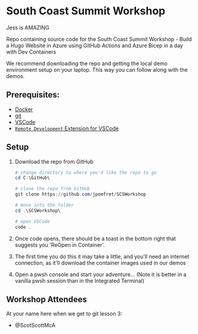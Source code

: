 # South Coast Summit Workshop

Jess is AMAZING

Repo containing source code for the South Coast Summit Workshop - Build a Hugo Website in Azure using GitHub Actions and Azure Bicep in a day with Dev Containers

We recommend downloading the repo and getting the local demo environment setup on your laptop. This way you can follow along with the demos.

## Prerequisites:

- [Docker](https://www.docker.com/get-started)
- [git](https://git-scm.com/downloads)
- [VSCode](https://code.visualstudio.com/download)
- [`Remote Development` Extension for VSCode](https://marketplace.visualstudio.com/items?itemName=ms-vscode-remote.vscode-remote-extensionpack)

## Setup

1. Download the repo from GitHub
    ```PowerShell
    # change directory to where you'd like the repo to go
    cd C:\GitHub\

    # clone the repo from GitHub
    git clone https://github.com/jpomfret/SCSWorkshop

    # move into the folder
    cd .\SCSWorkshop\

    # open VSCode
    code .
    ```

1. Once code opens, there should be a toast in the bottom right that suggests you 'ReOpen in Container'.
1. The first time you do this it may take a little, and you'll need an internet connection, as it'll download the container images used in our demos
1. Open a pwsh console and start your adventure... (Note it is better in a vanilla pwsh session than in the Integrated Terminal)

## Workshop Attendees

At your name here when we get to git lesson 3:
- @ScotScottMcA